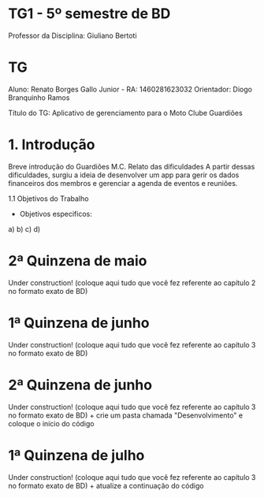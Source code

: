 # TG1 - 5º semestre de BD

 

Professor da Disciplina: Giuliano Bertoti 

 

# TG

 

Aluno: Renato Borges Gallo Junior - RA: 1460281623032
Orientador: Diogo Branquinho Ramos

 

Título do TG: Aplicativo de gerenciamento para o Moto Clube Guardiões


 


# 1. Introdução

 

Breve introdução do Guardiões M.C. 
Relato das dificuldades
A partir dessas dificuldades, surgiu a ideia de desenvolver um app para gerir os dados financeiros dos membros e gerenciar a agenda de eventos e reuniões.

1.1 Objetivos do Trabalho 

- Objetivos especificos:

a)
b)
c)
d)

 

# 2ª Quinzena de maio

 
Under construction!
(coloque aqui tudo que você fez referente ao capítulo 2 no formato exato de BD)

 

# 1ª Quinzena de junho
 
Under construction!
(coloque aqui tudo que você fez referente ao capítulo 3 no formato exato de BD)

 

# 2ª Quinzena de junho

 
Under construction!
(coloque aqui tudo que você fez referente ao capítulo 3 no formato exato de BD) + crie um pasta chamada "Desenvolvimento" e coloque o início do código

 

# 1ª Quinzena de julho

 
Under construction!
(coloque aqui tudo que você fez referente ao capítulo 3 no formato exato de BD) + atualize a continuação do código
